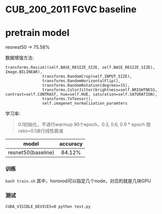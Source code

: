# CUB_200_2011 FGVC baseline

# pretrain model
resnest50 -> 75.58%


数据增强方法:
```
transforms.Resize((self.BASE_RESIZE_SIZE, self.BASE_RESIZE_SIZE), Image.BILINEAR),
                transforms.RandomCrop(self.INPUT_SIZE),
                transforms.RandomHorizontalFlip(),
                transforms.RandomRotation(degrees=15),
                transforms.ColorJitter(brightness=self.BRIGHTNESS, contrast=self.CONTRAST, hue=self.HUE, saturation=self.SATURATION),
                transforms.ToTensor(),
                self.imagenet_normalization_paramters
```

学习率:
> 0.1初始化，不进行warmup 90个epoch，0.3, 0.6, 0.9 * epoch 按ratio=0.1进行线性衰减


|model|accuracy|
|:---:|:---:|
|resnet50(baseline)|84.12%|

### 训练
```bash train.sh```
其中，horovod可以指定几个node，对应的就是几块GPU

### 测试
```CUDA_VISIBLE_DEVICES=0 python test.py```